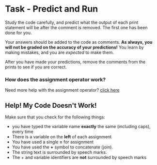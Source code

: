# Task - Predict and Run

Study the code carefully, and predict what the output of each print statement will be after the comment is removed. The first one has been done for you.



Your answers should be added to the code as comments. **As always, you will not be graded on the accuracy of your predictions!** You learn by making mistakes, and you are _expected_ to make them.

After you have made your predictions, remove the comments from the prints to see if you are correct.

### How does the assignment operator work?

Need more help with the assignment operator? [click here](https://www.w3schools.com/python/python_variables.asp)



## Help! My Code Doesn't Work!

Make sure that you check for the following things:

- you have typed the variable name **exactly** the same (including caps), every time
- There is a variable on the **left** of each assignment
- You have used a single **=** for assignment
- You have used the **+** symbol to concatenate (join).
- The string text is surrounded by speech marks.
- The + and variable identifiers are **not** surrounded by speech marks